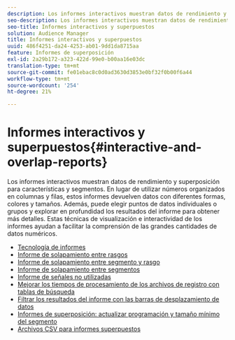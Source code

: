 ```yaml
---
description: Los informes interactivos muestran datos de rendimiento y superposición para características y segmentos. En lugar de utilizar números organizados en columnas y filas, estos informes devuelven datos utilizando distintas formas, colores y tamaños. Además, puede elegir puntos de datos individuales o grupos y explorar en profundidad los resultados del informe para obtener más detalles. Estas técnicas de visualización e interactividad de los informes ayudan a facilitar la comprensión de las grandes cantidades de datos numéricos.
seo-description: Los informes interactivos muestran datos de rendimiento y superposición para características y segmentos. En lugar de utilizar números organizados en columnas y filas, estos informes devuelven datos utilizando distintas formas, colores y tamaños. Además, puede elegir puntos de datos individuales o grupos y explorar en profundidad los resultados del informe para obtener más detalles. Estas técnicas de visualización e interactividad de los informes ayudan a facilitar la comprensión de las grandes cantidades de datos numéricos.
seo-title: Informes interactivos y superpuestos
solution: Audience Manager
title: Informes interactivos y superpuestos
uuid: 486f4251-da24-4253-ab01-9dd1da8715aa
feature: Informes de superposición
exl-id: 2a29b172-a323-422d-99e0-b00aa16e03dc
translation-type: tm+mt
source-git-commit: fe01ebac8c0d0ad3630d3853e0bf32f0b00f6a44
workflow-type: tm+mt
source-wordcount: '254'
ht-degree: 21%

---
```


# Informes interactivos y superpuestos{#interactive-and-overlap-reports}

Los informes interactivos muestran datos de rendimiento y superposición para características y segmentos. En lugar de utilizar números organizados en columnas y filas, estos informes devuelven datos con diferentes formas, colores y tamaños. Además, puede elegir puntos de datos individuales o grupos y explorar en profundidad los resultados del informe para obtener más detalles. Estas técnicas de visualización e interactividad de los informes ayudan a facilitar la comprensión de las grandes cantidades de datos numéricos.

+ [Tecnología de informes](interactive-report-technology.md)
+ [Informe de solapamiento entre rasgos](trait-trait-overlap-report.md)
+ [Informe de solapamiento entre segmento y rasgo](segment-trait-overlap-report.md)
+ [Informe de solapamiento entre segmentos](segment-segment-overlap-report.md)
+ [Informe de señales no utilizadas](unused-signals.md)
+ [Mejorar los tiempos de procesamiento de los archivos de registro con tablas de búsqueda](lookup-tables.md)
+ [Filtrar los resultados del informe con las barras de desplazamiento de datos](data-sliders.md)
+ [Informes de superposición: actualizar programación y tamaño mínimo del segmento](overlap-minimum-segment-size.md)
+ [Archivos CSV para informes superpuestos](overlap-csv-files.md)

<!-- 

c_dynamic_reports.xml

 -->
